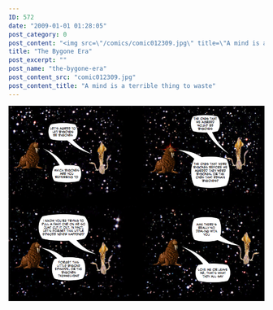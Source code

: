 ```yaml
---
ID: 572
date: "2009-01-01 01:28:05"
post_category: 0
post_content: "<img src=\"/comics/comic012309.jpg\" title=\"A mind is a terrible thing to waste\" />"
title: "The Bygone Era"
post_excerpt: ""
post_name: "the-bygone-era"
post_content_src: "comic012309.jpg"
post_content_title: "A mind is a terrible thing to waste"
---
```



[![A mind is a terrible thing to waste](/comics-hi-res/comic012309.jpg)](/comics-hi-res/comic012309.jpg "A mind is a terrible thing to waste")
